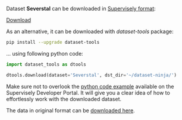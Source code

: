 Dataset **Severstal** can be downloaded in [Supervisely format](https://developer.supervisely.com/api-references/supervisely-annotation-json-format):

 [Download](https://assets.supervisely.com/remote/eyJsaW5rIjogImZzOi8vYXNzZXRzLzE5MjlfU2V2ZXJzdGFsL3NldmVyc3RhbC1EYXRhc2V0TmluamEudGFyIiwgInNpZyI6ICJVR3R2OERGZE5GR1pPamVsSzczY3RPQ3ArdzNPZUQ5c3ozVTgvMUp1M2ZFPSJ9)

As an alternative, it can be downloaded with *dataset-tools* package:
``` bash
pip install --upgrade dataset-tools
```

... using following python code:
``` python
import dataset_tools as dtools

dtools.download(dataset='Severstal', dst_dir='~/dataset-ninja/')
```
Make sure not to overlook the [python code example](https://developer.supervisely.com/getting-started/python-sdk-tutorials/iterate-over-a-local-project) available on the Supervisely Developer Portal. It will give you a clear idea of how to effortlessly work with the downloaded dataset.

The data in original format can be [downloaded here](https://www.kaggle.com/competitions/severstal-steel-defect-detection/data).